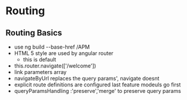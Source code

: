 # Routing

## Routing Basics
* use ng build --base-href /APM
* HTML 5 style are used by angular router
    * this is default
* this.router.navigate(['/welcome'])
* link parameters array 
* navigateByUrl replaces the query params', navigate doesnt
* explicit route definitions are configured last feature modeuls go first
* queryParamsHandling :'preserve','merge' to preserve query params